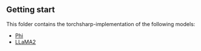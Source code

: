 ## Getting start

This folder contains the torchsharp-implementation of the following models:
- [Phi](./phi/README.md)
- [LLaMA2](./llama2/README.md)